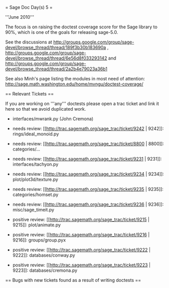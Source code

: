 = Sage Doc Day(s) 5 =

'''June 2010'''

The focus is on raising the doctest coverage score for the Sage library to 90%, which is one of the goals for releasing sage-5.0.

See the discussions at 
http://groups.google.com/group/sage-devel/browse_thread/thread/189f3b30b183690a , http://groups.google.com/group/sage-devel/browse_thread/thread/6e56d8f033293142 and 
http://groups.google.com/group/sage-devel/browse_thread/thread/2a2b4e79023a36b1

See also Minh's page listing the modules in most need of attention: http://sage.math.washington.edu/home/mvngu/doctest-coverage/

== Relevant Tickets ==

If you are working on '''any''' doctests please open a trac ticket and link it here so that we avoid duplicated work.

 * interfaces/mwrank.py (John Cremona)

 * needs review: [[http://trac.sagemath.org/sage_trac/ticket/9242 | 9242]]: rings/ideal_monoid.py
 * needs review: [[http://trac.sagemath.org/sage_trac/ticket/8800 | 8800]]: categories/...
 * needs review: [[http://trac.sagemath.org/sage_trac/ticket/9231 | 9231]]: interfaces/tachyon.py
 * needs review: [[http://trac.sagemath.org/sage_trac/ticket/9234 | 9234]]: plot/plot3d/texture.py
 * needs review: [[http://trac.sagemath.org/sage_trac/ticket/9235 | 9235]]: categories/homset.py
 * needs review: [[http://trac.sagemath.org/sage_trac/ticket/9236 | 9236]]: misc/sage_timeit.py

 * positive review: [[http://trac.sagemath.org/sage_trac/ticket/9215 | 9215]]: plot/animate.py
 * positive review: [[http://trac.sagemath.org/sage_trac/ticket/9216 | 9216]]: groups/group.pyx
 * positive review: [[http://trac.sagemath.org/sage_trac/ticket/9222 | 9222]]: databases/conway.py
 * positive review: [[http://trac.sagemath.org/sage_trac/ticket/9223 | 9223]]: databases/cremona.py

== Bugs with new tickets found as a result of writing doctests ==
